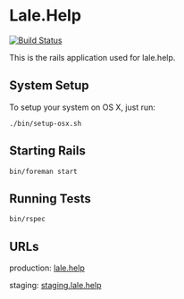 # Lale.Help

[![Build Status](https://travis-ci.org/lale-help/lale-help.svg?branch=master)](https://travis-ci.org/lale-help/lale-help)

This is the rails application used for lale.help.

## System Setup

To setup your system on OS X, just run:

    ./bin/setup-osx.sh

## Starting Rails

    bin/foreman start

## Running Tests

    bin/rspec

## URLs

production: [lale.help](https://lale.help)

staging: [staging.lale.help](https://staging.lale.help)
